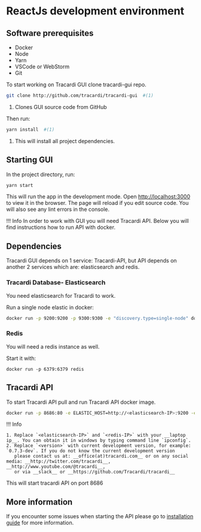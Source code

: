 # ReactJs development environment

## Software prerequisites

* Docker
* Node
* Yarn
* VSCode or WebStorm
* Git

To start working on Tracardi GUI clone tracardi-gui repo.

```bash
git clone http://github.com/tracardi/tracardi-gui  #(1)
```

1. Clones GUI source code from GitHub

Then run:

```bash
yarn install  #(1)
```

1. This will install all project dependencies.

## Starting GUI

In the project directory, run:

```bash
yarn start
```

This will run the app in the development mode. Open [http://localhost:3000](http://localhost:3000) to view it in the
browser. The page will reload if you edit source code. You will also see any lint errors in the console.

!!! Info In order to work with GUI you will need Tracardi API. Below you will find instructions how to run API with
docker.

## Dependencies

Tracardi GUI depends on 1 service: Tracardi-API, but API depends on another 2 services which are: elasticsearch and redis.

### Tracardi Database- Elasticsearch

You need elasticsearch for Tracardi to work.

Run a single node elastic in docker:

```bash
docker run -p 9200:9200 -p 9300:9300 -e "discovery.type=single-node" docker.elastic.co/elasticsearch/elasticsearch:7.13.2
```

### Redis

You will need a redis instance as well.

Start it with:

```
docker run -p 6379:6379 redis
```

## Tracardi API

To start Tracardi API pull and run Tracardi API docker image.

```bash
docker run -p 8686:80 -e ELASTIC_HOST=http://<elasticsearch-IP>:9200 -e REDIS_HOST=redis://<redis-IP>:6379 tracardi/tracardi-api:<version>
```

!!! Info

    1. Replace `<elasticsearch-IP>` and `<redis-IP>` with your __laptop ip__. You can obtain it in windows by typing command line `ipconfig`. 
    2. Replace `<version>` with current development version, for example: `0.7.3-dev`. If you do not know the current development version 
       please contact us at: __office(at)tracardi.com__ or on any social media: __http://twitter.com/tracardi__, __http://www.youtube.com/@tracardi__,
       or via __slack__ or __https://github.com/Tracardi/tracardi__

This will start tracardi API on port 8686

## More information

If you encounter some issues when starting the API please go to [installation guide](../installation/docker/index.md)
for more information.
